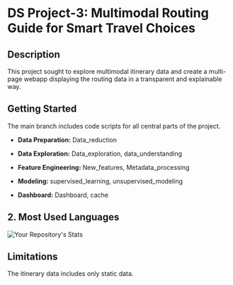 # DS Project-3: Multimodal Routing Guide for Smart Travel Choices

## Description
This project sought to explore multimodal itinerary data and create a multi-page webapp displaying the routing data in a transparent and explainable way.

## Getting Started

The main branch includes code scripts for all central parts of the project. 

- **Data Preparation:** Data_reduction

- **Data Exploration:** Data_exploration, data_understanding

- **Feature Engineering:** New_features, Metadata_processing

- **Modeling:** supervised_learning, unsupervised_modeling

- **Dashboard:** Dashboard, cache

## 2. Most Used Languages
![Your Repository's Stats](https://github-readme-stats.vercel.app/api/top-langs/?username=LisNux-77/DS_Project-3&theme=blue-green)

## Limitations
The itinerary data includes only static data.
